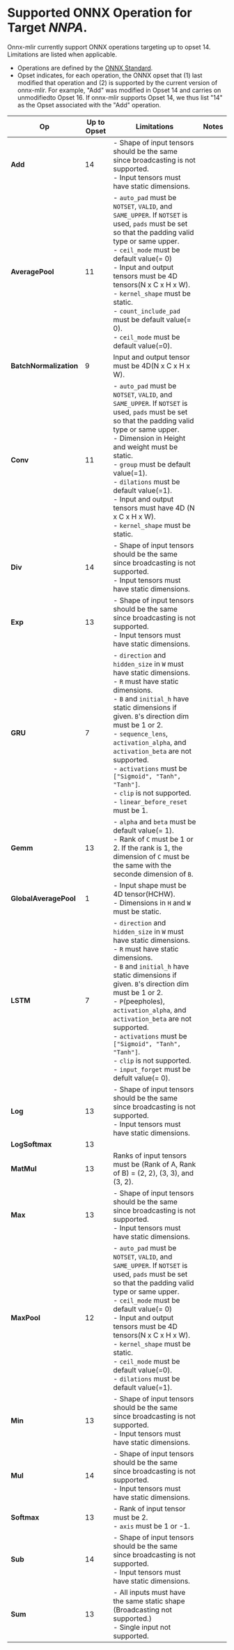 <!--- Automatically generated, do not edit. -->
<!--- python documentOps.py --arch NNPA --input /home/imaihal/work/onnx-mlir/test/accelerators/NNPA/backend/CMakeLists.txt --path /home/imaihal/work/onnx-mlir/utils --notes --unsupported -->

# Supported ONNX Operation for Target *NNPA*.

Onnx-mlir currently support ONNX operations targeting up to opset 14. Limitations are listed when applicable.

* Operations are defined by the [ONNX Standard](https://github.com/onnx/onnx/blob/main/docs/Operators.md).
* Opset indicates, for each operation, the ONNX opset that (1) last modified that operation and (2) is supported by the current version of onnx-mlir. For example, "Add" was modified in Opset 14 and carries on unmodifiedto Opset 16. If onnx-mlir supports Opset 14, we thus list "14" as the Opset associated with the "Add" operation.


| Op |Up to Opset |Limitations |Notes |
| --- |--- |--- |--- |
| **Add** |14 |- Shape of input tensors should be the same since broadcasting is not supported.<br>- Input tensors must have static dimensions. | |
| **AveragePool** |11 |- `auto_pad` must be `NOTSET`, `VALID`, and `SAME_UPPER`. If `NOTSET` is used, `pads` must be set so that the padding valid type or same upper.<br>- `ceil_mode` must be default value(= 0) <br>- Input and output tensors must be 4D tensors(N x C x H x W).<br>- `kernel_shape` must be static.<br>- `count_include_pad` must be default value(= 0).<br>- `ceil_mode` must be default value(=0). | |
| **BatchNormalization** |9 |Input and output tensor must be 4D(N x C x H x W). | |
| **Conv** |11 |- `auto_pad` must be `NOTSET`, `VALID`, and `SAME_UPPER`. If `NOTSET` is used, `pads` must be set so that the padding valid type or same upper.<br>- Dimension in Height and weight must be static.<br>- `group` must be default value(=1).<br>- `dilations` must be default value(=1).<br>- Input and output tensors must have 4D (N x C x H x W).<br>- `kernel_shape` must be static. | |
| **Div** |14 |- Shape of input tensors should be the same since broadcasting is not supported.<br>- Input tensors must have static dimensions. | |
| **Exp** |13 |- Shape of input tensors should be the same since broadcasting is not supported.<br>- Input tensors must have static dimensions. | |
| **GRU** |7 |- `direction` and `hidden_size` in `W` must have static dimensions.<br>- `R` must have static dimensions.<br>- `B` and `initial_h` have static dimensions if given. `B`'s direction dim must be 1 or 2.<br>- `sequence_lens`, `activation_alpha`, and `activation_beta` are not supported.<br>- `activations` must be `["Sigmoid", "Tanh", "Tanh"]`.<br>- `clip` is not supported.<br>- `linear_before_reset` must be 1. | |
| **Gemm** |13 |- `alpha` and `beta` must be default value(= 1).<br>- Rank of `C` must be 1 or 2. If the rank is 1, the dimension of `C` must be the same with the seconde dimension of `B`. | |
| **GlobalAveragePool** |1 |- Input shape must be 4D tensor(HCHW).<br>- Dimensions in `H` and `W` must be static. | |
| **LSTM** |7 |- `direction` and `hidden_size` in `W` must have static dimensions.<br>- `R` must have static dimensions.<br>- `B` and `initial_h` have static dimensions if given. `B`'s direction dim must be 1 or 2.<br>- `P`(peepholes), `activation_alpha`, and `activation_beta` are not supported.<br>- `activations` must be `["Sigmoid", "Tanh", "Tanh"]`.<br>- `clip` is not supported.<br>- `input_forget` must be defult value(= 0). | |
| **Log** |13 |- Shape of input tensors should be the same since broadcasting is not supported.<br>- Input tensors must have static dimensions. | |
| **LogSoftmax** |13 | | |
| **MatMul** |13 |Ranks of input tensors must be (Rank of A, Rank of B) = (2, 2), (3, 3), and (3, 2). | |
| **Max** |13 |- Shape of input tensors should be the same since broadcasting is not supported.<br>- Input tensors must have static dimensions. | |
| **MaxPool** |12 |- `auto_pad` must be `NOTSET`, `VALID`, and `SAME_UPPER`. If `NOTSET` is used, `pads` must be set so that the padding valid type or same upper.<br>- `ceil_mode` must be default value(= 0) <br>- Input and output tensors must be 4D tensors(N x C x H x W).<br>- `kernel_shape` must be static.<br>- `ceil_mode` must be default value(=0).<br>- `dilations` must be default value(=1). | |
| **Min** |13 |- Shape of input tensors should be the same since broadcasting is not supported.<br>- Input tensors must have static dimensions. | |
| **Mul** |14 |- Shape of input tensors should be the same since broadcasting is not supported.<br>- Input tensors must have static dimensions. | |
| **Softmax** |13 |- Rank of input tensor must be 2.<br>- `axis` must be 1 or -1. | |
| **Sub** |14 |- Shape of input tensors should be the same since broadcasting is not supported.<br>- Input tensors must have static dimensions. | |
| **Sum** |13 |- All inputs must have the same static shape (Broadcasting not supported.)<br>- Single input not supported. | |
